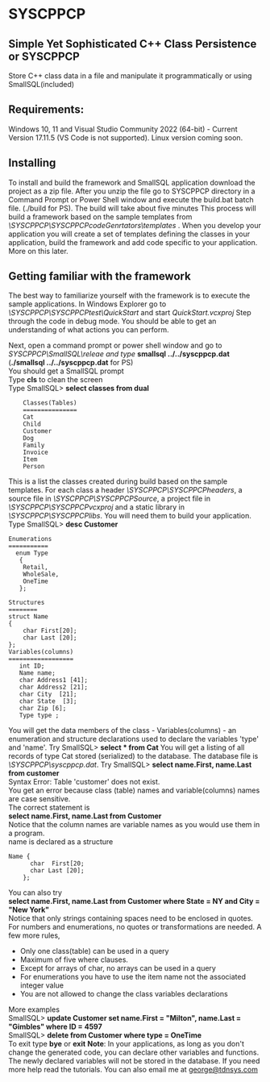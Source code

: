 # SYSCPPCP #
## Simple Yet Sophisticated C++ Class Persistence or SYSCPPCP ##  
Store C++ class data in a file and manipulate it programmatically or using SmallSQL(included)  
## Requirements:
Windows 10, 11 and Visual Studio Community 2022 (64-bit) - Current Version 17.11.5  (VS Code is not supported).  Linux version coming soon.
## Installing  
To install and build the framework and SmallSQL application download the project as a zip file.  After you unzip the file go to SYSCPPCP directory in a Command Prompt or Power Shell window and execute the build.bat batch file. (./build for PS). The build will take about five minutes
This process will build a framework based on the sample templates from _\SYSCPPCP\SYSCPPCPcodeGenrtators\templates_ .
When you develop your application you will create a set of templates defining the classes in your application, build the framework and add code specific to your application.  More on this later.
  
## Getting familiar with the framework ##  
The best way to familiarize yourself with the framework is to execute the sample applications.
In Windows Explorer go to _\SYSCPPCP\SYSCPPCPtest\QuickStart_ and start _QuickStart.vcxproj_
Step through the code in debug mode.  You should be able to get an understanding of what actions you can perform.

Next, open a command prompt or power shell window and go to _SYSCPPCP\SmallSQL\releae and type_  __smallsql ../../syscppcp.dat__ (__./smallsql ../../syscppcp.dat__ for PS)  
You should get a SmallSQL prompt  
Type __cls__ to clean the screen  
Type SmallSQL> __select classes from dual__
```
    Classes(Tables)
    ===============
    Cat
    Child
    Customer
    Dog
    Family
    Invoice
    Item
    Person
```
This is a list the classes created during build based on the sample templates.  For each class a header _\SYSCPPCP\SYSCPPCPheaders_, a source file in _\SYSCPPCP\SYSCPPCPSource_, a project file in _\SYSCPPCP\SYSCPPCPvcxproj_ and a static library in _\SYSCPPCP\SYSCPPCPlibs_.  You will need them to build your application.
Type SmallSQL> __desc Customer__  
```
Enumerations
===========
  enum Type
   {
    Retail,
    WholeSale,
    OneTime
   };

Structures
========
struct Name
{
    char First[20];
    char Last [20];
};
Variables(columns)
==================
   int ID;
   Name name;
   char Address1 [41];
   char Address2 [21];
   char City  [21];
   char State  [3];
   char Zip [6];
   Type type ;
```
You will get the data members of the class - Variables(columns) -  an enumeration and structure declarations used to declare the variables 'type' and 'name'.
Try SmallSQL> __select * from Cat__
You will get a listing of all records of type Cat stored (serialized) to the database. The database file is _\SYSCPPCP\syscppcp.dat_.
Try
SmallSQL> __select name.First, name.Last from customer__  
Syntax Error: Table 'customer' does not exist.  
You get an error because class (table) names and variable(columns) names are case sensitive.  
The correct statement is   
__select name.First, name.Last from Customer__  
Notice that the column names are variable names as you would use them in a program.  
name is declared as a structure  
```
Name {
      char  First[20; 
      char Last [20];
    };
```
You can also try  
__select name.First, name.Last from Customer where State = NY and City = "New York"__  
Notice that only strings containing spaces need to be enclosed in quotes.  For  numbers and enumerations, no quotes or transformations are needed.
A few more rules,  
* Only one class(table) can be used in a query
* Maximum of five where clauses.
* Except for arrays of char, no arrays can be used in a query
* For enumerations you have to use the item name not the associated integer value
* You are not allowed to change the class variables declarations  

More examples  
SmallSQL> __update Customer set name.First = "Milton",  name.Last = "Gimbles" where ID = 4597__  
SmallSQL> __delete from Customer where type = OneTime__  
To exit type __bye__ or __exit__
__Note__: In your applications, as long as you don't change the generated code, you can declare other variables and functions.  The newly declared variables will not be stored in the database.
If you need more help read the tutorials.  You can also email me at george@tdnsys.com


 
